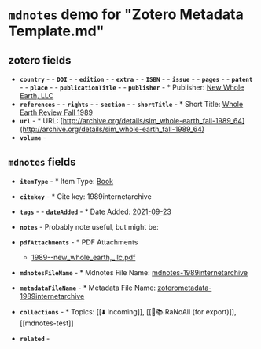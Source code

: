 # `mdnotes` demo for "Zotero Metadata Template.md"

## zotero fields

- **`country`** - - **`DOI`** - - **`edition`** - - **`extra`** - - **`ISBN`** - - **`issue`** - - **`pages`** - - **`patent`** - - **`place`** - - **`publicationTitle`** - - **`publisher`** - * Publisher: [New Whole Earth, LLC](new-whole-earth,-llc)
- **`references`** - - **`rights`** - - **`section`** - - **`shortTitle`** - * Short Title: [Whole Earth Review  Fall 1989](whole-earth-review-fall-1989)
- **`url`** - * URL: [http://archive.org/details/sim_whole-earth_fall-1989_64](http://archive.org/details/sim_whole-earth_fall-1989_64)
- **`volume`** - 


## `mdnotes`  fields

- **`itemType`** - * Item Type: [Book](book)
- **`citekey`** - * Cite key: 1989internetarchive
- **`tags`** - - **`dateAdded`** - * Date Added: [2021-09-23](2021-09-23)
- **`notes`** - 
Probably note useful, but might be:

- **`pdfAttachments`** - * PDF Attachments
	- [1989--new_whole_earth,_llc.pdf](zotero://open-pdf/library/items/EABWUNHQ)

- **`mdnotesFileName`** - * Mdnotes File Name: [mdnotes-1989internetarchive](mdnotes-1989internetarchive)

- **`metadataFileName`** - * Metadata File Name: [zoterometadata-1989internetarchive](zoterometadata-1989internetarchive)

- **`collections`** - * Topics: [[⬇️ Incoming]], [[🌿📚 RaNoAll (for export)]], [[mdnotes-test]]

- **`related`** - 
  